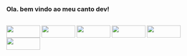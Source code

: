 ### Ola. bem vindo ao meu canto dev!


<div style="display: inline_block"><br>
  <img align="center" padding="4px 8px" height="32" width="88" src="https://img.shields.io/badge/Rust-000000?style=for-the-badge&logo=rust&logoColor=white">
  <img align="center" height="32" width="88" src="https://img.shields.io/badge/Spring-6DB33F?style=for-the-badge&logo=spring&logoColor=white">
  <img align="center"  height="32" width="88" src="https://img.shields.io/badge/Java-ED8B00?style=for-the-badge&logo=openjdk&logoColor=white">
  <img align="center"  height="32" width="88" src="https://img.shields.io/badge/C-00599C?style=for-the-badge&logo=c&logoColor=white">
  <img align="center"  height="32" width="88" src="https://img.shields.io/badge/JavaScript-323330?style=for-the-badge&logo=javascript&logoColor=F7DF1E">
  <img align="center"  height="32" width="88" src="https://img.shields.io/badge/Arch_Linux-1793D1?style=for-the-badge&logo=arch-linux&logoColor=white">
</div>
  



